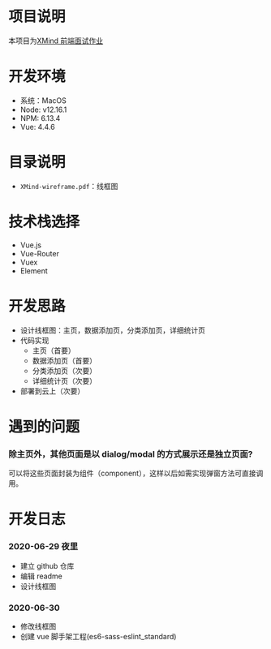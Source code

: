 # 项目说明

本项目为[XMind 前端面试作业](https://github.com/xmindltd/hiring/blob/master/frontend-1/README.md)

# 开发环境

- 系统：MacOS
- Node: v12.16.1
- NPM: 6.13.4
- Vue: 4.4.6

# 目录说明

- `XMind-wireframe.pdf`：线框图

# 技术栈选择

- Vue.js
- Vue-Router
- Vuex
- Element

# 开发思路

- 设计线框图：主页，数据添加页，分类添加页，详细统计页
- 代码实现
  - 主页（首要）
  - 数据添加页（首要）
  - 分类添加页（次要）
  - 详细统计页（次要）
- 部署到云上（次要）

# 遇到的问题

### 除主页外，其他页面是以 dialog/modal 的方式展示还是独立页面?

可以将这些页面封装为组件（component），这样以后如需实现弹窗方法可直接调用。

# 开发日志

### 2020-06-29 夜里

- 建立 github 仓库
- 编辑 readme
- 设计线框图

### 2020-06-30

- 修改线框图
- 创建 vue 脚手架工程(es6-sass-eslint_standard)
